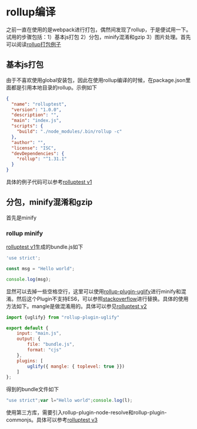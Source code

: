# rollup编译
之前一直在使用的是webpack进行打包，偶然间发现了rollup，于是便试用一下。试用的步骤包括：1）基本js打包 2）分包，minify混淆和gzip 3）图片处理。首先可以阅读[rollup打包例子](https://www.rollupjs.com/guide/tutorial/#%E5%88%9B%E5%BB%BA%E7%AC%AC%E4%B8%80%E4%B8%AAbundlecreating-your-first-bundle)
## 基本js打包
由于不喜欢使用global安装包，因此在使用rollup编译的时候，在package.json里面都是引用本地目录的rollup。示例如下
```json
{
  "name": "rolluptest",
  "version": "1.0.0",
  "description": "",
  "main": "index.js",
  "scripts": {
    "build": "./node_modules/.bin/rollup -c"
  },
  "author": "",
  "license": "ISC",
  "devDependencies": {
    "rollup": "^1.31.1"
  }
}
```
具体的例子代码可以参考[rolluptest v1](https://github.com/codetest/rolluptest/tree/v1)
## 分包，minify混淆和gzip
首先是minify
### rollup minify
[rolluptest v1](https://github.com/codetest/rolluptest/tree/v1)生成的bundle.js如下
```javascript
'use strict';

const msg = "Hello world";

console.log(msg);

```
显然可以去掉一些空格空行，这里可以使用[rollup-plugin-uglify](https://www.npmjs.com/package/rollup-plugin-uglify)进行minify和混淆。然后这个Plugin不支持ES6，可以参照[stackoverflow](https://stackoverflow.com/questions/47439067/uglifyjs-throws-unexpected-token-keyword-const-with-node-modules)进行替换。具体的使用方法如下。mangle是做混淆用的。具体可以参见[rolluptest v2](https://github.com/codetest/rolluptest/tree/v2)
```javascript
import {uglify} from "rollup-plugin-uglify"

export default {
    input: "main.js",
    output: {
        file: "bundle.js",
        format: "cjs"
    },
    plugins: [
        uglify({ mangle: { toplevel: true }})
    ]
};
```
得到的bundle文件如下
```javascript
"use strict";var l="Hello world";console.log(l);
```
使用第三方库，需要引入rollup-plugin-node-resolve和rollup-plugin-commonjs。具体可以参考[rolluptest v3](https://github.com/codetest/rolluptest/tree/v3)
